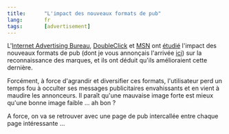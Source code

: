 ```yaml
---
title:      "L'impact des nouveaux formats de pub"
lang:       fr
tags:       [advertisement]
---
```



L'[Internet Advertising Bureau](http://www.iab.net/), [DoubleClick](http://www.doubleclick.net/) et [MSN](http://www.msn.com/) ont [étudié](http://www.iab.net/news/content/brand_research.html) l'impact des nouveaux formats de pub (dont je vous annonçais l'arrivée [ici](/2001/02/pourquoi-faire-simple-quand-on-peut-faire-complique.html)) sur la reconnaissance des marques, et ils ont déduit qu'ils amélioraient cette dernière.

Forcément, à force d'agrandir et diversifier ces formats, l'utilisateur perd un temps fou à occulter ses messages publicitaires envahissants et en vient à maudire les annonceurs. Il paraît qu'une mauvaise image forte est mieux qu'une bonne image faible ... ah bon ?

A force, on va se retrouver avec une page de pub intercallée entre chaque page intéressante ...
